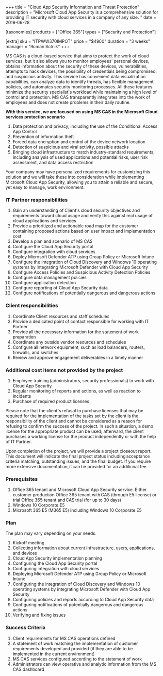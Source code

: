 +++
title = "Cloud App Security Information and Threat Protection"
description = "Microsoft Cloud App Security is a comprehensive solution for providing IT security with cloud services in a company of any size. "
date = 2019-06-28

[taxonomies]
products = ["Office 365"]
types = ["Security and Protection"]

[extra]
sku = "ITPWW370IMPOT"
price = "$4900"
duration = "3 weeks"
manager = "Roman Sotnik"
+++

MS CAS is a cloud-based service that aims to protect the work of
cloud services, but it also allows you to monitor employees' personal
devices, obtains information about the security of these devices,
vulnerabilities, attempts to hack devices, the possibility of
credentials being compromised, and suspicious activity. This service has
convenient data visualization capabilities, can analyze data to identify
threats, has flexible management policies, and automates security monitoring
processes. All these features minimize the security specialist's
workload while maintaining a high level of control and protection. MS
CAS transparently integrates into the work of employees and
does not create problems in their daily routine.

**With this service, we are focused on using MS CAS in the
Microsoft Cloud services protection scenario**

1.  Data protection and privacy, including the use of the Conditional
    Access App Control
2.  Prevention of information theft
3.  Forced data encryption and control of the device network location
4.  Detection of suspicious and viral activity, possible attacks
5.  Bringing cloud infrastructure to match industry-standard
    requirements, including analysis of used applications and potential
    risks, user risk assessment, and data access restriction

Your company may have personalized requirements for customizing this
solution and we will take these into consideration while implementing Microsoft Cloud
App Security, allowing you to attain a reliable and secure, yet easy to
manage, work environment.

### IT Partner responsibilities

1.  Gain an understanding of Client's cloud security objectives and
    requirements toward cloud usage and verify this against real usage
    of cloud applications and services
2.  Provide a prioritized and actionable road map for the customer
    containing proposed actions based on user impact and implementation
    cost
3.  Develop a plan and scenario of MS CAS 
4.  Configure the Cloud App Security portal
5.  Configure integration with cloud services
6.  Deploy Microsoft Defender ATP using Group Policy or
    Microsoft Intune
7.  Configure the integration of Cloud Discovery and Windows 10
    operating systems by integrating Microsoft Defender with Cloud App
    Security
8.  Configure Access Policies and Suspicious Activity Detection Policies
9.  Configure data management policies
10. Configure application detection
11. Configure reporting of Cloud App Security data
12. Configure notifications of potentially dangerous and dangerous
    actions

### Client responsibilities

1.  Coordinate Client resources and staff schedules
2.  Provide a dedicated point of contact responsible for working with IT
    Partner
3.  Provide all the necessary information for the statement of work
    preparation
4.  Coordinate any outside vendor resources and schedules
5.  Configure all network equipment, such as load balancers, routers,
    firewalls, and switches
6.  Review and approve engagement deliverables in a timely manner

### Additional cost items not provided by the project

1.  Employee training (administrators, security professionals) to work
    with Cloud App Security
2.  Regular monitoring of reports and actions, as well as reaction to
    incidents
3.  Purchase of required product licenses

Please note that the client's refusal to purchase licenses that may be
required for the implementation of the tasks set by the client is the
responsibility of the client and cannot be considered as a reason for
refusing to confirm the success of the project. In such a situation, a
demo license for the appropriate product can be used; afterward, the
client purchases a working license for the product independently or with
the help of IT Partner.

Upon completion of the project, we will provide a project closeout
report. This document will indicate the final project status
including acceptance criteria matching, outstanding issues, and the
final budget. If you require more extensive documentation, it can be
provided for an additional fee. 

### Prerequisites

1.  Office 365 tenant and Microsoft Cloud App Security service. Either
    customer production Office 365 tenant with CAS (through E5
    license) or trial Office 365 tenant and CAS trial (for up
    to 30 days)
2.  Windows 10 Corporate E5
3.  Microsoft 365 E5 (M365 E5) including Windows 10 Corporate E5

### Plan

The plan may vary depending on your needs.

1.  Kickoff meeting
2.  Collecting information about current infrastructure, users,
    applications, and devices
3.  Cloud App Security implementation planning
4.  Configuring the Cloud App Security portal
5.  Configuring integration with cloud services
6.  Deploying Microsoft Defender ATP using Group Policy or
    Microsoft Intune
7.  Configuring the integration of Cloud Discovery and Windows 10
    operating systems by integrating Microsoft Defender with Cloud App
    Security
8.  Configuring policies and reports according to Cloud App Security
    data
9.  Configuring notifications of potentially dangerous and dangerous
    actions
10. Verifying and fixing issues

### Success Criteria

1.  Client requirements for MS CAS operations defined
2.  A statement of work matching the implementation of customer
    requirements developed and provided (if they are able to be implemented in the current
    environment)
3.  MS CAS services configured according to the statement of
    work
4.  Administrators can view operative and analytic information from the
    MS CAS dashboard
